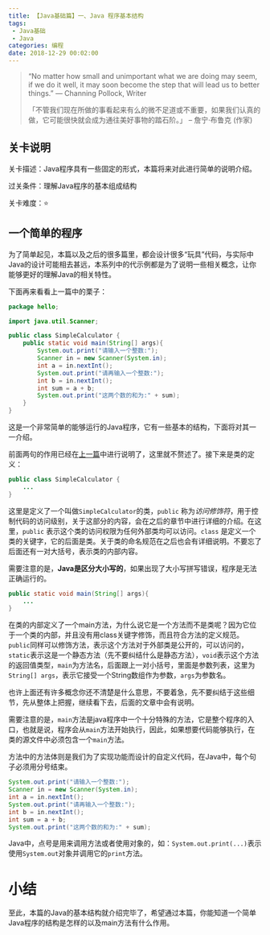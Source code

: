 ```yaml
---
title: 【Java基础篇】一、Java 程序基本结构
tags: 
 - Java基础
 - Java
categories: 编程
date: 2018-12-29 00:02:00
---
```


>“No matter how small and unimportant what we are doing may seem, if we do it well, it may soon become the step that will lead us to better things.”				— Channing Pollock, Writer
>
>「不管我们现在所做的事看起来有么的微不足道或不重要，如果我们认真的做，它可能很快就会成为通往美好事物的踏石阶。」								– 詹宁‧布鲁克 (作家)

## 关卡说明

关卡描述：Java程序具有一些固定的形式，本篇将来对此进行简单的说明介绍。

过关条件：理解Java程序的基本组成结构

关卡难度：⭐️

## 一个简单的程序

为了简单起见，本篇以及之后的很多篇里，都会设计很多“玩具”代码，与实际中Java的设计可能相去甚远，本系列中的代示例都是为了说明一些相关概念，让你能够更好的理解Java的相关特性。

下面再来看看上一篇中的栗子：

```java
package hello;

import java.util.Scanner;

public class SimpleCalculator {
    public static void main(String[] args){
        System.out.print("请输入一个整数:");
        Scanner in = new Scanner(System.in);
        int a = in.nextInt();
        System.out.print("请再输入一个整数:");
        int b = in.nextInt();
        int sum = a + b;
        System.out.print("这两个数的和为:" + sum);
    }
}
```

这是一个非常简单的能够运行的Java程序，它有一些基本的结构，下面将对其一一介绍。

前面两句的作用已经在[上一篇](../introduction/java-package.md)中进行说明了，这里就不赘述了。接下来是类的定义：

```java
public class SimpleCalculator {
    ...
}
```

这里是定义了一个叫做`SimpleCalculator`的类，`public` 称为*访问修饰符*，用于控制代码的访问级别，关于这部分的内容，会在之后的章节中进行详细的介绍。在这里，`public` 表示这个类的访问权限为任何外部类均可以访问。`class` 是定义一个类的关键字，它的后面是类。关于类的命名规范在之后也会有详细说明。不要忘了后面还有一对大括号，表示类的内部内容。

需要注意的是，**Java是区分大小写的**，如果出现了大小写拼写错误，程序是无法正确运行的。

```java
public static void main(String[] args){
    ...
}
```

在类的内部定义了一个main方法，为什么说它是一个方法而不是类呢？因为它位于一个类的内部，并且没有用class关键字修饰，而且符合方法的定义规范。`public`同样可以修饰方法，表示这个方法对于外部类是公开的，可以访问的，`static`表示这是一个静态方法（先不要纠结什么是静态方法），`void`表示这个方法的返回值类型，`main`为方法名，后面跟上一对小括号，里面是参数列表，这里为`String[] args`，表示它接受一个String数组作为参数，`args`为参数名。

也许上面还有许多概念你还不清楚是什么意思，不要着急，先不要纠结于这些细节，先从整体上把握，继续看下去，后面的文章中会有说明。

需要注意的是，`main`方法是java程序中一个十分特殊的方法，它是整个程序的入口，也就是说，程序会从`main`方法开始执行，因此，如果想要代码能够执行，在类的源文件中必须包含一个`main`方法。

方法中的方法体则是我们为了实现功能而设计的自定义代码，在Java中，每个句子必须用分号结束。

```java
System.out.print("请输入一个整数:");
Scanner in = new Scanner(System.in);
int a = in.nextInt();
System.out.print("请再输入一个整数:");
int b = in.nextInt();
int sum = a + b;
System.out.print("这两个数的和为:" + sum);
```

Java中，点号是用来调用方法或者使用对象的，如：`System.out.print(...)`表示使用`System.out`对象并调用它的`print`方法。

# 小结

至此，本篇的Java的基本结构就介绍完毕了，希望通过本篇，你能知道一个简单Java程序的结构是怎样的以及main方法有什么作用。
